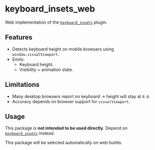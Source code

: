 # keyboard_insets_web

Web implementation of the [`keyboard_insets`](https://pub.dev/packages/keyboard_insets) plugin.

## Features

- Detects keyboard height on mobile browsers using `window.visualViewport`.
- Emits:
  - Keyboard height.
  - Visibility + animation state.

## Limitations

- Many desktop browsers report no keyboard → height will stay at `0.0`.
- Accuracy depends on browser support for `visualViewport`.

## Usage
This package is **not intended to be used directly**.
Depend on [`keyboard_insets`](https://pub.dev/packages/keyboard_insets) instead.

This package will be selected automatically on web builds.
